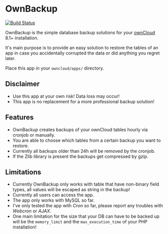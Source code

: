 # OwnBackup

[![Build Status](https://travis-ci.org/pbek/ownbackup.svg?branch=master)](https://travis-ci.org/pbek/ownbackup)


OwnBackup is the simple database backup solutions for your [ownCloud](http://www.owncloud.com/) 8.1+ installation.

It's main purpose is to provide an easy solution to restore the tables of an app in case you accidentally corrupted the data or did anything you regret later.  

Place this app in your `owncloud/apps/` directory.

## Disclaimer

- Use this app at your own risk! Data loss may occur!
- This app is no replacement for a more professional backup solution!

## Features

- OwnBackup creates backups of your ownCloud tables hourly via cronjob or manually.
- You are able to choose which tables from a certain backup you want to restore.
- Currently all backups older than 24h will be removed by the cronjob.
- If the Zlib library is present the backups get compressed by gzip.

## Limitations

- Currently OwnBackup only works with table that have non-binary field types, all values will be escaped as string in the backup!
- Currently all users can access the app.
- The app only works with MySQL so far.
- I've only tested the app with *Cron* so far, please report any troubles with *Webcron* or *AJAX*.
- One main limitation for the size that your DB can have to be backed up will be the `memory_limit` and the `max_execution_time` of your PHP installation!
